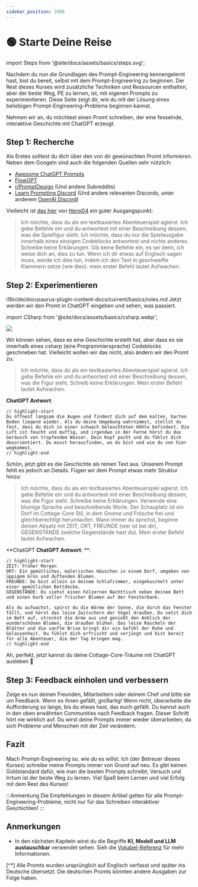 ```yaml
---
sidebar_position: 1000
---
```


# 🟢 Starte Deine Reise


import Steps from '@site/docs/assets/basics/steps.svg';

<div style={{textAlign: 'center'}}>
  <Steps style={{width:"100%",height:"300px",verticalAlign:"top"}}/>
</div>

Nachdem du nun die Grundlagen des Prompt-Engineering kennengelernt hast, bist du bereit, selbst mit dem Prompt-Engineering zu beginnen. Der Rest dieses Kurses wird zusätzliche Techniken und Ressourcen enthalten, aber der beste Weg, PE zu lernen, ist, mit eigenen Prompts zu experimentieren. Diese Seite zeigt dir, wie du mit der Lösung eines beliebigen Prompt-Engineering-Problems beginnen kannst.

Nehmen wir an, du möchtest einen Promt schreiben, der eine fesselnde, interaktive Geschichte mit ChatGPT erzeugt.

## Step 1: Recherche

Als Erstes solltest du dich über den von dir gewünschten Promt informieren. Neben dem Googeln sind auch die folgenden Quellen sehr nützlich:

- [Awesome ChatGPT Prompts](https://github.com/f/awesome-chatgpt-prompts)
- [FlowGPT](https://flowgpt.com)
- [r/PromptDesign](https://www.reddit.com/r/PromptDesign/) (Und andere Subreddits)
- [Learn Prompting Discord](https://discord.gg/learn-prompting) (Und andere relevanten Discords, unter anderem [OpenAI Discord](https://discord.gg/openai))

Vielleicht ist [das hier](https://prompts.chat/#act-as-a-text-based-adventure-game) von [Heroj04](https://github.com/Heroj04) ein guter Ausgangspunkt:
> Ich möchte, dass du als ein textbasiertes Abenteuerspiel agierst. Ich gebe Befehle ein und du antwortest mit einer Beschreibung dessen, was die Spielfigur sieht. Ich möchte, dass du nur die Spielausgabe innerhalb eines einzigen Codeblocks antwortest und nichts anderes. Schreibe keine Erklärungen. Gib keine Befehle ein, es sei denn, ich weise dich an, dies zu tun. Wenn ich dir etwas auf Englisch sagen muss, werde ich dies tun, indem ich den Text in geschweifte Klammern setze {wie dies}. mein erster Befehl lautet Aufwachen.

## Step 2: Experimentieren
i18n/de/docusaurus-plugin-content-docs/current/basics/roles.md
Jetzt werden wir den Promt in ChatGPT eingeben und sehen, was passiert.

import CSharp from '@site/docs/assets/basics/csharp.webp';

<div style={{textAlign: 'center'}}>
  <img src={CSharp} style={{width: "750px"}} />
</div>

Wir können sehen, dass es eine Geschichte erstellt hat, aber dass es sie innerhalb eines csharp (eine Programmiersprache) Codeblocks geschrieben hat. Vielleicht wollen wir das nicht, also ändern wir den Promt zu:

> Ich möchte, dass du als ein textbasiertes Abenteuerspiel agierst. Ich gebe Befehle ein und du antwortest mit einer Beschreibung dessen, was die Figur sieht. Schreib keine Erklärungen. Mein erster Befehl lautet Aufwachen.


**ChatGPT Antwort**:
```text
// highlight-start
Du öffnest langsam die Augen und findest dich auf dem kalten, harten Boden liegend wieder. Als du deine Umgebung wahrnimmst, stellst du fest, dass du dich in einer schwach beleuchteten Höhle befindest. Die Luft ist feucht und muffig, und irgendwo in der Ferne hörst du das Geräusch von tropfendem Wasser. Dein Kopf pocht und du fühlst dich desorientiert. Du musst herausfinden, wo du bist und wie du von hier wegkommst.
// highlight-end
```

Schön, jetzt gibt es die Geschichte als reinen Text aus. Unserem Prompt fehlt es jedoch an Details. Fügen wir dem Prompt etwas mehr Struktur hinzu:

> Ich möchte, dass du als ein textbasiertes Abenteuerspiel agierst. Ich gebe Befehle ein und du antwortest mit einer Beschreibung dessen, was die Figur sieht. Schreibe keine Erklärungen. Verwende eine blumige Sprache und beschreibende Worte. Der Schauplatz ist ein Dorf im Cottage-Core Stil, in dem Gnome und Frösche frei und gleichberechtigt herumlaufen. Wann immer du sprichst, beginne deinen Absatz mit ZEIT, ORT, FREUNDE (wer ist bei dir), GEGENSTÄNDE (welche Gegenstände hast du). Mein erster Befehl lautet Aufwachen.

**ChatGPT **ChatGPT Antwort**:
**:
```text
// highlight-start
ZEIT: Früher Morgen
ORT: Ein gemütliches, malerisches Häuschen in einem Dorf, umgeben von üppigem Grün und duftenden Blumen.
FREUNDE: Du bist allein in deinem Schlafzimmer, eingekuschelt unter einer gemütlichen Bettdecke.
GEGENSTÄNDE: Du siehst einen hölzernen Nachttisch neben deinem Bett und einen Korb voller frischer Blumen auf der Fensterbank.

Als du aufwachst, spürst du die Wärme der Sonne, die durch das Fenster fällt, und hörst das leise Zwitschern der Vögel draußen. Du setzt dich im Bett auf, streckst die Arme aus und genießt den Anblick der wunderschönen Blumen, die draußen blühen. Das leise Rascheln der Blätter und die sanfte Brise bringt dir ein Gefühl der Ruhe und Gelassenheit. Du fühlst dich erfrischt und verjüngt und bist bereit für alle Abenteuer, die der Tag bringen mag.
// highlight-end
```

Ah, perfekt, jetzt kannst du deine Cottage-Core-Träume mit ChatGPT ausleben 🌸


## Step 3: Feedback einholen und verbessern

Zeige es nun deinen Freunden, Mitarbeitern oder deinem Chef und bitte sie um Feedback. Wenn es ihnen gefällt, großartig! Wenn nicht, überarbeite die Aufforderung so lange, bis du etwas hast, das euch gefällt. Du kannst auch in den oben erwähnten Communities nach Feedback fragen. Dieser Schritt hört nie wirklich auf. Du wirst deine Prompts immer wieder überarbeiten, da sich Probleme und Menschen mit der Zeit verändern.

## Fazit

Mach Prompt-Engineering so, wie *du* es willst. Ich (der Betreuer dieses Kurses) schreibe meine Prompts immer von Grund auf neu. Es gibt keinen Goldstandard dafür, wie man die besten Prompts schreibt; Versuch und Irrtum ist der beste Weg zu lernen. Viel Spaß beim Lernen und viel Erfolg mit dem Rest des Kurses!

:::Anmerkung
Die Empfehlungen in diesem Artikel gelten für alle Prompt-Engineering-Probleme, nicht nur für das Schreiben interaktiver Geschichten!
:::


## Anmerkungen

- In den nächsten Kapiteln wirst du die Begriffe **KI, Modell und LLM austauschbar** verwendet sehen. Sieh die [Vokabel-Referenz](https://learnprompting.org/docs/vocabulary) für mehr Informationen.

[^*] Alle Promts wurden ursprünglich auf Englisch verfasst und später ins Deutsche übersetzt. Die deutschen Promts könnten andere Ausgaben zur Folge haben.